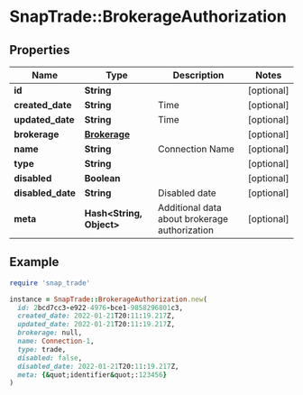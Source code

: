 # SnapTrade::BrokerageAuthorization

## Properties

| Name | Type | Description | Notes |
| ---- | ---- | ----------- | ----- |
| **id** | **String** |  | [optional] |
| **created_date** | **String** | Time | [optional] |
| **updated_date** | **String** | Time | [optional] |
| **brokerage** | [**Brokerage**](Brokerage.md) |  | [optional] |
| **name** | **String** | Connection Name | [optional] |
| **type** | **String** |  | [optional] |
| **disabled** | **Boolean** |  | [optional] |
| **disabled_date** | **String** | Disabled date | [optional] |
| **meta** | **Hash&lt;String, Object&gt;** | Additional data about brokerage authorization | [optional] |

## Example

```ruby
require 'snap_trade'

instance = SnapTrade::BrokerageAuthorization.new(
  id: 2bcd7cc3-e922-4976-bce1-9858296801c3,
  created_date: 2022-01-21T20:11:19.217Z,
  updated_date: 2022-01-21T20:11:19.217Z,
  brokerage: null,
  name: Connection-1,
  type: trade,
  disabled: false,
  disabled_date: 2022-01-21T20:11:19.217Z,
  meta: {&quot;identifier&quot;:123456}
)
```

